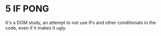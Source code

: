 ﻿# 5 IF PONG

It's a DOM study, an attempt to not use IFs and other conditionals in the code, even if it makes it ugly.
